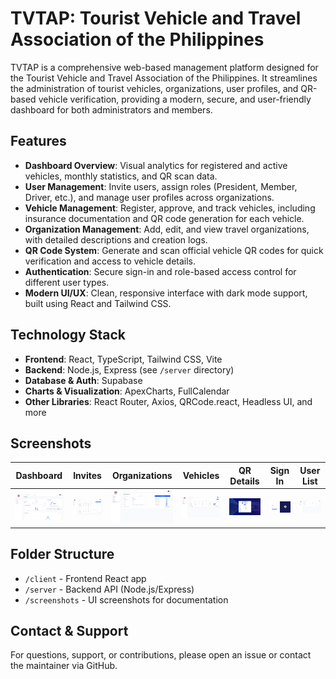 # TVTAP: Tourist Vehicle and Travel Association of the Philippines

TVTAP is a comprehensive web-based management platform designed for the Tourist Vehicle and Travel Association of the Philippines. It streamlines the administration of tourist vehicles, organizations, user profiles, and QR-based vehicle verification, providing a modern, secure, and user-friendly dashboard for both administrators and members.

## Features

- **Dashboard Overview**: Visual analytics for registered and active vehicles, monthly statistics, and QR scan data.
- **User Management**: Invite users, assign roles (President, Member, Driver, etc.), and manage user profiles across organizations.
- **Vehicle Management**: Register, approve, and track vehicles, including insurance documentation and QR code generation for each vehicle.
- **Organization Management**: Add, edit, and view travel organizations, with detailed descriptions and creation logs.
- **QR Code System**: Generate and scan official vehicle QR codes for quick verification and access to vehicle details.
- **Authentication**: Secure sign-in and role-based access control for different user types.
- **Modern UI/UX**: Clean, responsive interface with dark mode support, built using React and Tailwind CSS.

## Technology Stack

- **Frontend**: React, TypeScript, Tailwind CSS, Vite
- **Backend**: Node.js, Express (see `/server` directory)
- **Database & Auth**: Supabase
- **Charts & Visualization**: ApexCharts, FullCalendar
- **Other Libraries**: React Router, Axios, QRCode.react, Headless UI, and more

## Screenshots

| Dashboard                               | Invites                             | Organizations                                   | Vehicles                              | QR Details                | Sign In                            | User List                              |
| --------------------------------------- | ----------------------------------- | ----------------------------------------------- | ------------------------------------- | ------------------------- | ---------------------------------- | -------------------------------------- |
| ![Dashboard](screenshots/dashboard.png) | ![Invites](screenshots/invites.png) | ![Organizations](screenshots/organizations.png) | ![Vehicles](screenshots/vehicles.png) | ![QR](screenshots/qr.png) | ![Sign In](screenshots/signin.png) | ![User List](screenshots/userlist.png) |

## Folder Structure

- `/client` - Frontend React app
- `/server` - Backend API (Node.js/Express)
- `/screenshots` - UI screenshots for documentation

## Contact & Support

For questions, support, or contributions, please open an issue or contact the maintainer via GitHub.
